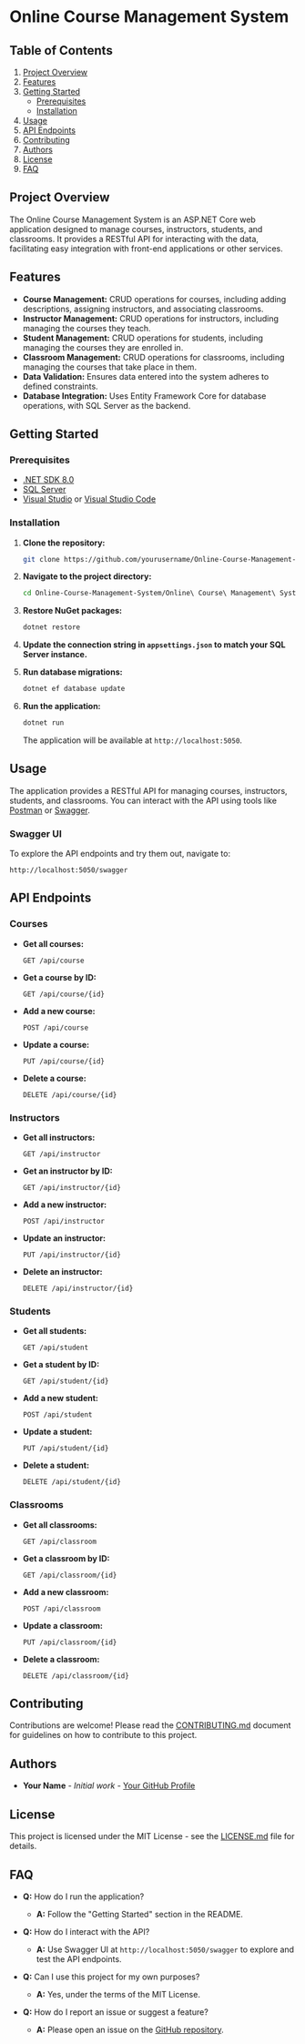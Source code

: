 # Online Course Management System

## Table of Contents
1. [Project Overview](#project-overview)
2. [Features](#features)
3. [Getting Started](#getting-started)
   - [Prerequisites](#prerequisites)
   - [Installation](#installation)
4. [Usage](#usage)
5. [API Endpoints](#api-endpoints)
6. [Contributing](#contributing)
7. [Authors](#authors)
8. [License](#license)
9. [FAQ](#faq)

## Project Overview

The Online Course Management System is an ASP.NET Core web application designed to manage courses, instructors, students, and classrooms. It provides a RESTful API for interacting with the data, facilitating easy integration with front-end applications or other services.

## Features

- **Course Management:** CRUD operations for courses, including adding descriptions, assigning instructors, and associating classrooms.
- **Instructor Management:** CRUD operations for instructors, including managing the courses they teach.
- **Student Management:** CRUD operations for students, including managing the courses they are enrolled in.
- **Classroom Management:** CRUD operations for classrooms, including managing the courses that take place in them.
- **Data Validation:** Ensures data entered into the system adheres to defined constraints.
- **Database Integration:** Uses Entity Framework Core for database operations, with SQL Server as the backend.

## Getting Started

### Prerequisites

- [.NET SDK 8.0](https://dotnet.microsoft.com/download)
- [SQL Server](https://www.microsoft.com/sql-server)
- [Visual Studio](https://visualstudio.microsoft.com/) or [Visual Studio Code](https://code.visualstudio.com/)

### Installation

1. **Clone the repository:**

   ```bash
   git clone https://github.com/yourusername/Online-Course-Management-System.git
   ```

2. **Navigate to the project directory:**

   ```bash
   cd Online-Course-Management-System/Online\ Course\ Management\ System
   ```

3. **Restore NuGet packages:**

   ```bash
   dotnet restore
   ```

4. **Update the connection string in `appsettings.json` to match your SQL Server instance.**

5. **Run database migrations:**

   ```bash
   dotnet ef database update
   ```

6. **Run the application:**

   ```bash
   dotnet run
   ```

   The application will be available at `http://localhost:5050`.

## Usage

The application provides a RESTful API for managing courses, instructors, students, and classrooms. You can interact with the API using tools like [Postman](https://www.postman.com/) or [Swagger](https://swagger.io/).

### Swagger UI

To explore the API endpoints and try them out, navigate to:

```
http://localhost:5050/swagger
```

## API Endpoints

### Courses

- **Get all courses:**

  ```http
  GET /api/course
  ```

- **Get a course by ID:**

  ```http
  GET /api/course/{id}
  ```

- **Add a new course:**

  ```http
  POST /api/course
  ```

- **Update a course:**

  ```http
  PUT /api/course/{id}
  ```

- **Delete a course:**

  ```http
  DELETE /api/course/{id}
  ```

### Instructors

- **Get all instructors:**

  ```http
  GET /api/instructor
  ```

- **Get an instructor by ID:**

  ```http
  GET /api/instructor/{id}
  ```

- **Add a new instructor:**

  ```http
  POST /api/instructor
  ```

- **Update an instructor:**

  ```http
  PUT /api/instructor/{id}
  ```

- **Delete an instructor:**

  ```http
  DELETE /api/instructor/{id}
  ```

### Students

- **Get all students:**

  ```http
  GET /api/student
  ```

- **Get a student by ID:**

  ```http
  GET /api/student/{id}
  ```

- **Add a new student:**

  ```http
  POST /api/student
  ```

- **Update a student:**

  ```http
  PUT /api/student/{id}
  ```

- **Delete a student:**

  ```http
  DELETE /api/student/{id}
  ```

### Classrooms

- **Get all classrooms:**

  ```http
  GET /api/classroom
  ```

- **Get a classroom by ID:**

  ```http
  GET /api/classroom/{id}
  ```

- **Add a new classroom:**

  ```http
  POST /api/classroom
  ```

- **Update a classroom:**

  ```http
  PUT /api/classroom/{id}
  ```

- **Delete a classroom:**

  ```http
  DELETE /api/classroom/{id}
  ```

## Contributing

Contributions are welcome! Please read the [CONTRIBUTING.md](CONTRIBUTING.md) document for guidelines on how to contribute to this project.

## Authors

- **Your Name** - *Initial work* - [Your GitHub Profile](https://github.com/Hosny-Mohammed)

## License

This project is licensed under the MIT License - see the [LICENSE.md](LICENSE.md) file for details.

## FAQ

- **Q:** How do I run the application?
  - **A:** Follow the "Getting Started" section in the README.

- **Q:** How do I interact with the API?
  - **A:** Use Swagger UI at `http://localhost:5050/swagger` to explore and test the API endpoints.

- **Q:** Can I use this project for my own purposes?
  - **A:** Yes, under the terms of the MIT License.

- **Q:** How do I report an issue or suggest a feature?
  - **A:** Please open an issue on the [GitHub repository](https://github.com/Hosny-Mohammed/Online-Course-Management-System/issues).
